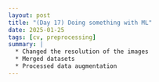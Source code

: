 ```yaml
---
layout: post
title: "(Day 17) Doing something with ML"
date: 2025-01-25
tags: [cv, preprocessing]
summary: |
  * Changed the resolution of the images 
  * Merged datasets
  * Processed data augmentation
---
```


## 